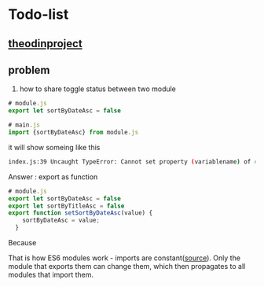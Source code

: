 # Todo-list
[theodinproject](https://www.theodinproject.com/lessons/node-path-javascript-todo-list)
------
## problem
1. how to share toggle status between two module
```javascript
# module.js
export let sortByDateAsc = false
```
```javascript
# main.js
import {sortByDateAsc} from module.js
````
it will show someing like this
```bash
index.js:39 Uncaught TypeError: Cannot set property (variablename) of #<Object> which has only a getter
```
Answer : export as function
```javascript
# module.js
export let sortByDateAsc = false
export let sortByTitleAsc = false
export function setSortByDateAsc(value) {
    sortByDateAsc = value;
  }
  ```
Because 

That is how ES6 modules work - imports are constant([source](https://stackoverflow.com/questions/53617972/exported-variables-are-read-only)). Only the module that exports them can change them, which then propagates to all modules that import them.
